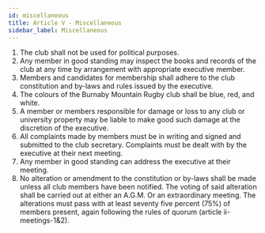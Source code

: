 ```yaml
---
id: miscellaneous
title: Article V - Miscellaneous
sidebar_label: Miscellaneous
---
```


1. The club shall not be used for political purposes.
2. Any member in good standing may inspect the books and records of the club at any time by arrangement with appropriate executive member.
3. Members and candidates for membership shall adhere to the club constitution and by-laws and rules issued by the executive.
4. The colours of the Burnaby Mountain Rugby club shall be blue, red, and white.
5. A member or members responsible for damage or loss to any club or university property may be liable to make good such damage at the discretion of the executive.
6. All complaints made by members must be in writing and signed and submitted to the club secretary. Complaints must be dealt with by the executive at their next meeting.
7. Any member in good standing can address the executive at their meeting.
8. No alteration or amendment to the constitution or by-laws shall be made unless all club members have been notified. The voting of said alteration shall be carried out at either an A.G.M. Or an extraordinary meeting. The alterations must pass with at least seventy five percent (75%) of members present, again following the rules of quorum (article ii- meetings-1&2).